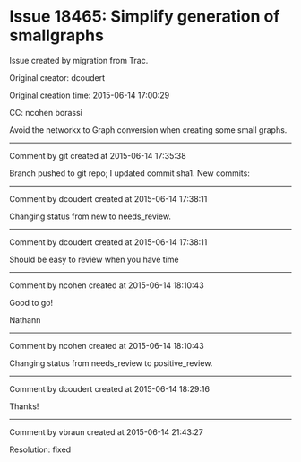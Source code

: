 # Issue 18465: Simplify generation of smallgraphs

Issue created by migration from Trac.

Original creator: dcoudert

Original creation time: 2015-06-14 17:00:29

CC:  ncohen borassi

Avoid the networkx to Graph conversion when creating some small graphs.


---

Comment by git created at 2015-06-14 17:35:38

Branch pushed to git repo; I updated commit sha1. New commits:


---

Comment by dcoudert created at 2015-06-14 17:38:11

Changing status from new to needs_review.


---

Comment by dcoudert created at 2015-06-14 17:38:11

Should be easy to review when you have time


---

Comment by ncohen created at 2015-06-14 18:10:43

Good to go!

Nathann


---

Comment by ncohen created at 2015-06-14 18:10:43

Changing status from needs_review to positive_review.


---

Comment by dcoudert created at 2015-06-14 18:29:16

Thanks!


---

Comment by vbraun created at 2015-06-14 21:43:27

Resolution: fixed
